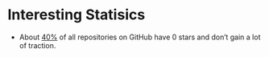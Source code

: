 # Interesting Statisics

- About [40%](https://github.com/search?utf8=%E2%9C%93&q=stars%3A0&type=Repositories&ref=advsearch&l=&l=) of all repositories on GitHub have 0 stars and don’t gain a lot of traction.
